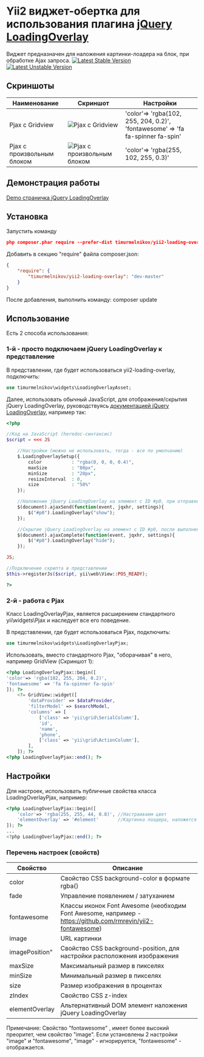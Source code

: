 Yii2 виджет-обертка для использования плагина [jQuery LoadingOverlay](https://gasparesganga.com/labs/jquery-loading-overlay/) 
================

Виджет предназначен для наложения картинки-лоадера на блок, при обработке Ajax запроса.
[![Latest Stable Version](https://poser.pugx.org/yiisoft/yii2/v/stable.png)](https://packagist.org/packages/timurmelnikov/yii2-loading-overlay)
[![Latest Unstable Version](https://poser.pugx.org/phpunit/phpunit/v/unstable)](https://packagist.org/packages/timurmelnikov/yii2-loading-overlay)

## Скриншоты

Наименование | Скриншот | Настройки
------------ | ------------- | -------------
Pjax с Gridview | ![Pjax с Gridview](https://lh3.googleusercontent.com/56-cBPgQluR8iKO61PfDxorOOwLKQ-hUqYHD_Uuw63LA3QsYByPlJdF393WVq0kVAHqTFh7vUQG0P2LZ7oaKun9J05iYjB6JmtuVgdKONNgIrAN6wheoRbXhJIzt7P2rYjJBcg) | 'color'=> 'rgba(102, 255, 204, 0.2)', 'fontawesome' => 'fa fa-spinner fa-spin'
Pjax с произвольным блоком | ![Pjax с произвольным блоком](https://lh3.googleusercontent.com/vrVhhcYB0sT-9GxE4Jx78K7XoN6Rh6E442sL190I4Gvv-e00zT4pShSZ4RHwfnePVhOqa-2RW0ePF1OcPXQb6YkhL74KFqzfSatFoJ0GNPBdHHY0wGtQAEsERHtt3QWCX8sqjw) | 'color'=> 'rgba(255, 102, 255, 0.3)'

## Демонстрация работы

[Demo страничка jQuery LoadingOverlay](https://gasparesganga.com/labs/jquery-loading-overlay/)

## Установка

Запустить команду
``` json
php composer.phar require --prefer-dist timurmelnikov/yii2-loading-overlay "dev-master"
```

Добавить в секцию "require" файла composer.json:
``` json
{
    "require": {
        "timurmelnikov/yii2-loading-overlay": "dev-master"
    }
}
```
После добавления, выполнить команду: composer update

## Использование

Есть 2 способа использования:

### 1-й - просто подключаем jQuery LoadingOverlay к представление

В представлении, где будет использоваться yii2-loading-overlay, подключить:
``` php
use timurmelnikov\widgets\LoadingOverlayAsset;
```

Далее, использовать обычный JavaScript, для отображения/скрытия jQuery LoadingOverlay, руководствуясь  [документацией jQuery LoadingOverlay](https://gasparesganga.com/labs/jquery-loading-overlay/), например так:
``` php
<?php

//Код на JavaScript (heredoc-синтаксис)
$script = <<< JS

    //Настройки (можно не использовать, тогда - все по умолчанию)
    $.LoadingOverlaySetup({
        color           : "rgba(0, 0, 0, 0.4)",
        maxSize         : "80px",
        minSize         : "20px",
        resizeInterval  : 0,
        size            : "50%"
    });

    //Наложение jQuery LoadingOverlay на элемент с ID #p0, при отправке AJAX-запроса
    $(document).ajaxSend(function(event, jqxhr, settings){
        $("#p0").LoadingOverlay("show");
    });

    //Скрытие jQuery LoadingOverlay на элемент с ID #p0, после выполнения AJAX-запроса
    $(document).ajaxComplete(function(event, jqxhr, settings){
        $("#p0").LoadingOverlay("hide");
    });

JS;

//Подключение скрипта в представлении
$this->registerJs($script, yii\web\View::POS_READY);

?>
```

### 2-й - работа с Pjax

Класс LoadingOverlayPjax, является расширением стандартного yii\widgets\Pjax и наследует все его поведение.

В представлении, где будет использоваться Pjax, подключить:
``` php
use timurmelnikov\widgets\LoadingOverlayPjax;
```

Использовать, вместо стандартного Pjax, "оборачивая" в него, например GridView (Скриншот 1):
``` php
<?php LoadingOverlayPjax::begin([
'color'=> 'rgba(102, 255, 204, 0.2)',
'fontawesome' => 'fa fa-spinner fa-spin'
]); ?>
    <?= GridView::widget([
        'dataProvider' => $dataProvider,
        'filterModel' => $searchModel,
        'columns' => [
            ['class' => 'yii\grid\SerialColumn'],
            'id',
            'name',
            'phone',
            ['class' => 'yii\grid\ActionColumn'],
        ],
    ]); ?>
<?php LoadingOverlayPjax::end(); ?>
```

## Настройки

Для настроек, использовать публичные свойства класса LoadingOverlayPjax, например:
``` php
<?php LoadingOverlayPjax::begin([
    'color'=> 'rgba(255, 255, 44, 0.8)', //Настраиваем цвет
    'elementOverlay' => '#element'       //Картинка лоадера, наложится на DOM элемент с id="element"
]); ?>
...
<?php LoadingOverlayPjax::end(); ?>
```

### Перечень настроек (свойств)

Свойство | Описание
------------ | -------------
color | Свойство CSS background-color в формате rgba()
fade | Управление появлением / затуханием
fontawesome | Классы иконок Font Awesome (необходим Font Awesome, например - https://github.com/rmrevin/yii2-fontawesome)
image | URL картинки
imagePosition" | Свойство CSS background-position, для настройки расположения изображения
maxSize | Максимальный размер в пикселях
minSize | Минимальный размер в пикселях
size | Размер изображения в процентах
zIndex | Свойство CSS z-index
elementOverlay | Альтернативный DOM элемент наложения jQuery LoadingOverlay

Примечание: Свойство "fontawesome" , имеет более высокий преоритет, чем свойство "image". Если установлены 2 настройки "image" и "fontawesome", "image" - игнорируется, "fontawesome" - отображается.